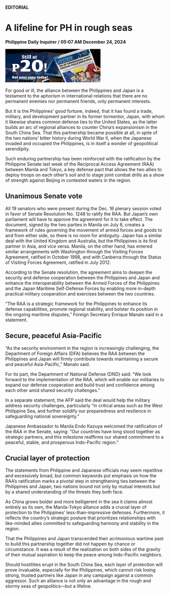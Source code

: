 **EDITORIAL**

# A lifeline for PH in rough seas

****Philippine Daily Inquirer / 05:07 AM December 24, 2024****

![Image](https://raw.githubusercontent.com/github-jl14/scrapy_api/refs/heads/main/images/editorial12242024.png)

For good or ill, the alliance between the Philippines and Japan is a testament to the aphorism in international relations that there are no permanent enemies nor permanent friends, only permanent interests.

But it is the Philippines’ good fortune, indeed, that it has found a trade, military, and development partner in its former tormentor, Japan, with whom it likewise shares common defense ties to the United States, as the latter builds an arc of regional alliances to counter China’s expansionism in the South China Sea. That this partnership became possible at all, in spite of the two nations’ bitter history during World War II, when the Japanese invaded and occupied the Philippines, is in itself a wonder of geopolitical serendipity.

Such enduring partnership has been reinforced with the ratification by the Philippine Senate last week of the Reciprocal Access Agreement (RAA) between Manila and Tokyo, a key defense pact that allows the two allies to deploy troops on each other’s soil and to stage joint combat drills as a show of strength against Beijing in contested waters in the region.

## Unanimous Senate vote

All 19 senators who were present during the Dec. 16 plenary session voted in favor of Senate Resolution No. 1248 to ratify the RAA. But Japan’s own parliament will have to approve the agreement for it to take effect. The document, signed by the two parties in Manila on July 8, creates a framework of rules governing the movement of armed forces and goods to and from either side, so there is no room for ambiguity. Japan has a similar deal with the United Kingdom and Australia, but the Philippines is its first partner in Asia, and vice versa. Manila, on the other hand, has entered similar arrangements with Washington through the Visiting Forces Agreement, ratified in October 1998, and with Canberra through the Status of Visiting Forces Agreement, ratified in July 2012.

According to the Senate resolution, the agreement aims to deepen the security and defense cooperation between the Philippines and Japan and enhance the interoperability between the Armed Forces of the Philippines and the Japan Maritime Self-Defense Forces by enabling more in-depth practical military cooperation and exercises between the two countries.

“The RAA is a strategic framework for the Philippines to enhance its defense capabilities, promote regional stability, and bolster its position in the ongoing maritime disputes,” Foreign Secretary Enrique Manalo said in a statement.

## Secure, peaceful Asia-Pacific

“As the security environment in the region is increasingly challenging, the Department of Foreign Affairs (DFA) believes the RAA between the Philippines and Japan will firmly contribute towards maintaining a secure and peaceful Asia-Pacific,” Manalo said.

For its part, the Department of National Defense (DND) said: “We look forward to the implementation of the RAA, which will enable our militaries to expand our defense cooperation and build trust and confidence among each other amid shared security challenges.”

In a separate statement, the AFP said the deal would help the military address security challenges, particularly “in critical areas such as the West Philippine Sea, and further solidify our preparedness and resilience in safeguarding national sovereignty.”

Japanese Ambassador to Manila Endo Kazuya welcomed the ratification of the RAA in the Senate, saying: “Our countries have long stood together as strategic partners, and this milestone reaffirms our shared commitment to a peaceful, stable, and prosperous Indo-Pacific region.”

## Crucial layer of protection

The statements from Philippine and Japanese officials may seem repetitive and excessively broad, but common keywords put emphasis on how the RAA’s ratification marks a pivotal step in strengthening ties between the Philippines and Japan, two nations bound not only by mutual interests but by a shared understanding of the threats they both face.

As China grows bolder and more belligerent in the sea it claims almost entirely as its own, the Manila-Tokyo alliance adds a crucial layer of protection to the Philippines’ less-than-impressive defenses. Furthermore, it reflects the country’s strategic posture that prioritizes relationships with like-minded allies committed to safeguarding harmony and stability in the region.

That the Philippines and Japan transcended their acrimonious wartime past to build this partnership together did not happen by chance or circumstance. It was a result of the realization on both sides of the gravity of their mutual aspiration to keep the peace among Indo-Pacific neighbors.

Should hostilities erupt in the South China Sea, each layer of protection will prove invaluable, especially for the Philippines, which cannot risk losing strong, trusted partners like Japan in any campaign against a common aggressor. Such an alliance is not only an advantage in the rough and stormy seas of geopolitics—but a lifeline.